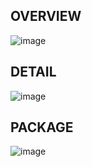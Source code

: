 ## OVERVIEW

![image](https://cloud.githubusercontent.com/assets/1619279/22614806/a6490b82-ea3c-11e6-8090-30577a03732f.png)

## DETAIL

![image](https://cloud.githubusercontent.com/assets/1619279/22612666/f66ad390-ea26-11e6-9483-86722485a01a.png)

## PACKAGE

![image](https://cloud.githubusercontent.com/assets/1619279/22614800/674c9df4-ea3c-11e6-9c4f-2d88327ab950.png)

